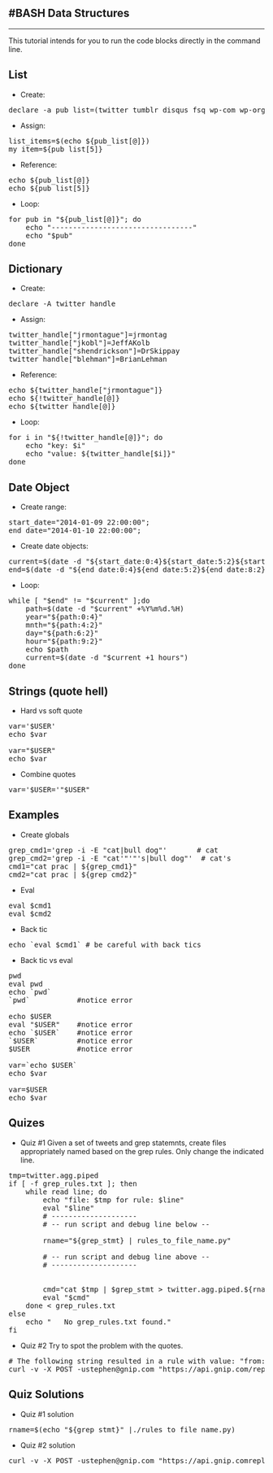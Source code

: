 #BASH Data Structures
------------
------------
This tutorial intends for you to run the code blocks directly in the command line.

## List
 
*  Create:
<pre>
declare -a pub_list=(twitter tumblr disqus fsq wp-com wp-org)
</pre>

*  Assign:
<pre>
list_items=$(echo ${pub_list[@]})
my_item=${pub_list[5]}
</pre>

*  Reference:
<pre>
echo ${pub_list[@]}
echo ${pub_list[5]}
</pre>

*  Loop:
<pre>
for pub in "${pub_list[@]}"; do
    echo "---------------------------------"
    echo "$pub"
done
</pre>

## Dictionary

*  Create:
<pre>
declare -A twitter_handle
</pre>

*  Assign:
<pre>
twitter_handle["jrmontague"]=jrmontag
twitter_handle["jkobl"]=JeffAKolb
twitter_handle["shendrickson"]=DrSkippay
twitter_handle["blehman"]=BrianLehman
</pre>

*  Reference:
<pre>
echo ${twitter_handle["jrmontague"]}
echo ${!twitter_handle[@]}
echo ${twitter_handle[@]}
</pre>

*  Loop:
<pre>
for i in "${!twitter_handle[@]}"; do
    echo "key: $i"
    echo "value: ${twitter_handle[$i]}"
done
</pre>

## Date Object

*  Create range:
<pre>
start_date="2014-01-09 22:00:00";  
end_date="2014-01-10 22:00:00";  
</pre>

*  Create date objects:
<pre>
current=$(date -d "${start_date:0:4}${start_date:5:2}${start_date:8:2} ${start_date:11:2}")
end=$(date -d "${end_date:0:4}${end_date:5:2}${end_date:8:2} ${end_date:11:2}")
</pre>

*  Loop:
<pre>
while [ "$end" != "$current" ];do
    path=$(date -d "$current" +%Y%m%d.%H)
    year="${path:0:4}"
    mnth="${path:4:2}"
    day="${path:6:2}"
    hour="${path:9:2}"
    echo $path
    current=$(date -d "$current +1 hours")
done
</pre>

## Strings  (quote hell) 

*  Hard vs soft quote
<pre>
var='$USER'
echo $var

var="$USER"
echo $var
</pre>
*  Combine quotes

<pre>
var='$USER='"$USER"
</pre>
## Examples
*  Create globals
<pre>
grep_cmd1='grep -i -E "cat|bull dog"'       # cat
grep_cmd2='grep -i -E "cat'"'"'s|bull dog"'  # cat's
cmd1="cat prac | ${grep_cmd1}"
cmd2="cat prac | ${grep_cmd2}"
</pre>

*  Eval
<pre>
eval $cmd1
eval $cmd2
</pre>

*  Back tic 
<pre>
echo `eval $cmd1` # be careful with back tics 
</pre>

*  Back tic vs eval

<pre>
pwd
eval pwd
echo `pwd`
`pwd`           #notice error

echo $USER
eval "$USER"    #notice error
echo `$USER`    #notice error
`$USER`         #notice error
$USER           #notice error

var=`echo $USER`
echo $var

var=$USER
echo $var
</pre>

## Quizes
*  Quiz #1
Given a set of tweets and grep statemnts, create files appropriately named based on the grep rules. Only change the indicated line.
<pre>
tmp=twitter.agg.piped
if [ -f grep_rules.txt ]; then
    while read line; do                    
        echo "file: $tmp for rule: $line"
        eval "$line"
        # --------------------
        # -- run script and debug line below -- 

        rname="${grep_stmt} | rules_to_file_name.py"
        
        # -- run script and debug line above --
        # --------------------


        cmd="cat $tmp | $grep_stmt > twitter.agg.piped.${rname}.filter.piped &"
        eval "$cmd"
    done < grep_rules.txt
else
    echo "   No grep_rules.txt found."
fi 
</pre>

*  Quiz #2 
Try to spot the problem with the quotes.
<pre>
# The following string resulted in a rule with value: "from:$USER" ; instead of value: "from:compston"
curl -v -X POST -ustephen@gnip.com "https://api.gnip.com/replay/rules.json" -d '{"rules":[{"value":"from:$USER"}]}'
</pre>



## Quiz Solutions

*  Quiz #1 solution
<pre>
rname=$(echo "${grep_stmt}" |./rules_to_file_name.py)
</pre>

* Quiz #2 solution
<pre>
curl -v -X POST -ustephen@gnip.com "https://api.gnip.comreplay/rules.json" -d '{"rules":[{"value":"from:'"$USER"'"}]}'
</pre>

